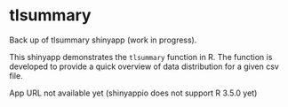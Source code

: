 # tlsummary
Back up of tlsummary shinyapp (work in progress).

This shinyapp demonstrates the `tlsummary` function in R. The function is developed to provide a quick overview of data distribution for a given csv file. 

App URL not available yet (shinyappio does not support R 3.5.0 yet)
